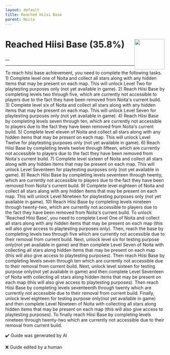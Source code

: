 ```yaml
---
layout: default
title: Reached Hiisi Base
parent: Noita
---
```


# Reached Hiisi Base (35.8%) <img style="float: right;" src="https://cdn.cloudflare.steamstatic.com/steamcommunity/public/images/apps/881100/c219c3651fcf6dd48c3db6fbbbbd18a39c397697.jpg" width="96" height="96">

__

***

To reach hiisi base achievement, you need to complete the following tasks. 1) Complete level one of Noita and collect all stars along with any hidden items that may be present on each map. This will unlock Level Two for playtesting purposes only (not yet available in game).  2) Reach Hiisi Base by completing levels two through five, which are currently not accessible to players due to the fact they have been removed from Noita's current build. 3) Complete level six of Noita and collect all stars along with any hidden items that may be present on each map. This will unlock Level Seven for playtesting purposes only (not yet available in game).  4) Reach Hiisi Base by completing levels seven through ten, which are currently not accessible to players due to the fact they have been removed from Noita's current build. 5) Complete level eleven of Noita and collect all stars along with any hidden items that may be present on each map. This will unlock Level Twelve for playtesting purposes only (not yet available in game).  6) Reach Hiisi Base by completing levels twelve through fifteen, which are currently not accessible to players due to the fact they have been removed from Noita's current build. 7) Complete level sixteen of Noita and collect all stars along with any hidden items that may be present on each map. This will unlock Level Seventeen for playtesting purposes only (not yet available in game).  8) Reach Hiisi Base by completing levels seventeen through twenty, which are currently not accessible to players due to the fact they have been removed from Noita's current build. 9) Complete level eighteen of Noita and collect all stars along with any hidden items that may be present on each map. This will unlock Level Nineteen for playtesting purposes only (not yet available in game).  10) Reach Hiisi Base by completing levels nineteen through twenty-two, which are currently not accessible to players due to the fact they have been removed from Noita's current build. 
To unlock 'Reached Hiisi Base', you need to complete Level One of Noita and collect all stars along with any hidden items that may be present on each map (this will also give access to playtesting purposes only). Then, reach the base by completing levels two through five which are currently not accessible due to their removal from current build. Next, unlock level six for testing purpose only(not yet available in game) and then complete Level Seven of Noita with collecting all stars along hidden items that may be present on each map (this will also give access to playtesting purposes). Then reach Hiisi Base by completing levels seven through ten which are currently not accessible due to their removal from current build. Next, unlock level sixteen for testing purpose only(not yet available in game) and then complete Level Seventeen of Noita with collecting all stars along hidden items that may be present on each map (this will also give access to playtesting purposes). Then reach Hiisi Base by completing levels seventeenth through twenty which are currently not accessible due to their removal from current build. Finally, unlock level eighteen for testing purpose only(not yet available in game) and then complete Level Nineteen of Noita with collecting all stars along hidden items that may be present on each map (this will also give access to playtesting purposes). To finally reach Hiisi Base by completing levels nineteen through twenty-two which are currently not accessible due to their removal from current build.


:heavy_check_mark: Guide was generated by AI

:x: Guide edited by a human